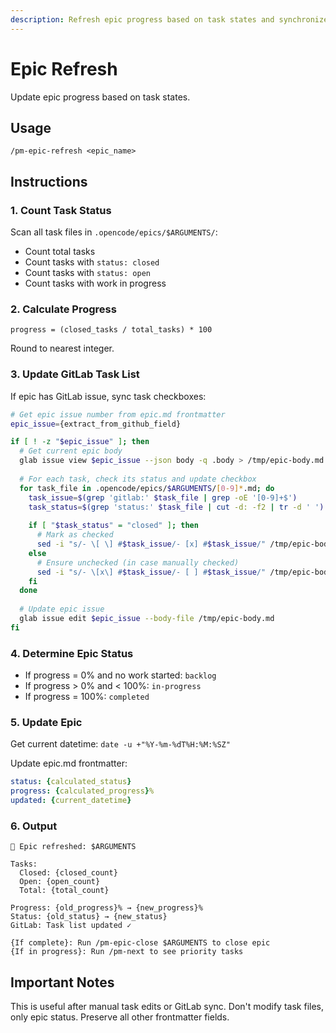 ```yaml
---
description: Refresh epic progress based on task states and synchronize with GitLab task list
---
```


# Epic Refresh

Update epic progress based on task states.

## Usage
```
/pm-epic-refresh <epic_name>
```

## Instructions

### 1. Count Task Status

Scan all task files in `.opencode/epics/$ARGUMENTS/`:
- Count total tasks
- Count tasks with `status: closed`
- Count tasks with `status: open`
- Count tasks with work in progress

### 2. Calculate Progress

```
progress = (closed_tasks / total_tasks) * 100
```

Round to nearest integer.

### 3. Update GitLab Task List

If epic has GitLab issue, sync task checkboxes:

```bash
# Get epic issue number from epic.md frontmatter
epic_issue={extract_from_github_field}

if [ ! -z "$epic_issue" ]; then
  # Get current epic body
  glab issue view $epic_issue --json body -q .body > /tmp/epic-body.md
  
  # For each task, check its status and update checkbox
  for task_file in .opencode/epics/$ARGUMENTS/[0-9]*.md; do
    task_issue=$(grep 'gitlab:' $task_file | grep -oE '[0-9]+$')
    task_status=$(grep 'status:' $task_file | cut -d: -f2 | tr -d ' ')
    
    if [ "$task_status" = "closed" ]; then
      # Mark as checked
      sed -i "s/- \[ \] #$task_issue/- [x] #$task_issue/" /tmp/epic-body.md
    else
      # Ensure unchecked (in case manually checked)
      sed -i "s/- \[x\] #$task_issue/- [ ] #$task_issue/" /tmp/epic-body.md
    fi
  done
  
  # Update epic issue
  glab issue edit $epic_issue --body-file /tmp/epic-body.md
fi
```

### 4. Determine Epic Status

- If progress = 0% and no work started: `backlog`
- If progress > 0% and < 100%: `in-progress`
- If progress = 100%: `completed`

### 5. Update Epic

Get current datetime: `date -u +"%Y-%m-%dT%H:%M:%SZ"`

Update epic.md frontmatter:
```yaml
status: {calculated_status}
progress: {calculated_progress}%
updated: {current_datetime}
```

### 6. Output

```
🔄 Epic refreshed: $ARGUMENTS

Tasks:
  Closed: {closed_count}
  Open: {open_count}
  Total: {total_count}
  
Progress: {old_progress}% → {new_progress}%
Status: {old_status} → {new_status}
GitLab: Task list updated ✓

{If complete}: Run /pm-epic-close $ARGUMENTS to close epic
{If in progress}: Run /pm-next to see priority tasks
```

## Important Notes

This is useful after manual task edits or GitLab sync.
Don't modify task files, only epic status.
Preserve all other frontmatter fields.
